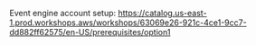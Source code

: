Event engine account setup:
https://catalog.us-east-1.prod.workshops.aws/workshops/63069e26-921c-4ce1-9cc7-dd882ff62575/en-US/prerequisites/option1